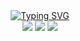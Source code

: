 <div align="center"><a href="https://git.io/typing-svg"><img src="https://readme-typing-svg.demolab.com?font=Press+Start+2P&size=26&duration=2500&pause=6000&color=000000&center=true&vCenter=true&width=435&lines=PYthon-System" alt="Typing SVG" /></a></div>
<div align="center">
  <img src="https://img.shields.io/github/repo-size/FeliBog/PYthon-System?style=plastic"/>
  <img src="https://img.shields.io/github/license/FeliBog/PYthon-System?style=plastic"/>
  <img src="https://tokei.rs/b1/github/FeliBog/PYthon-System"/>
</div>
